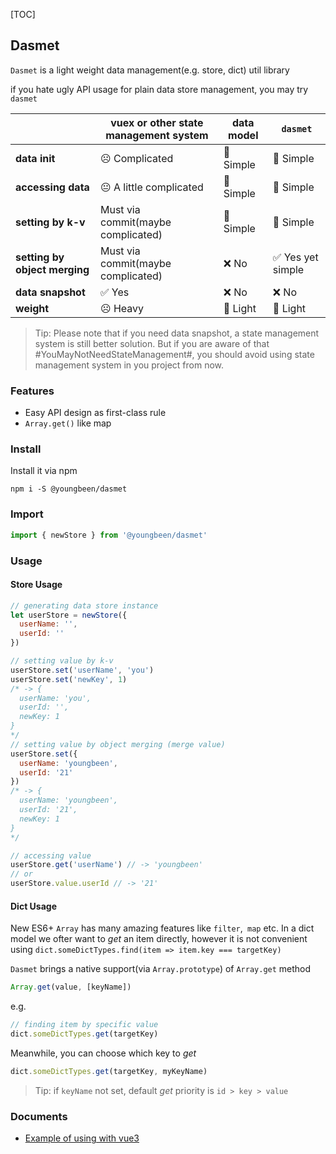 
[TOC]

## Dasmet

`Dasmet` is a light weight data management(e.g. store, dict) util library

if you hate ugly API usage for plain data store management, you may try `dasmet`

|                               | vuex or other state management system | data model | `dasmet`         |
| ----------------------------- | ------------------------------------- | ---------- | ---------------- |
| **data init**                 | ☹️ Complicated                         | 🙂 Simple   | 🙂 Simple         |
| **accessing data**            | 😐 A little complicated                | 🙂 Simple   | 🙂 Simple         |
| **setting by k-v**            | Must via commit(maybe complicated)    | 🙂 Simple   | 🙂 Simple         |
| **setting by object merging** | Must via commit(maybe complicated)    | ❌ No       | ✅ Yes yet simple |
| **data snapshot**             | ✅ Yes                                 | ❌ No       | ❌ No             |
| **weight**                    | ☹️ Heavy                               | 🙂 Light    | 🙂 Light          |

> Tip: Please note that if you need data snapshot, a state management system is still better solution. But if you are aware of that #YouMayNotNeedStateManagement#, you should avoid using state management system in you project from now.



### Features

* Easy API design as first-class rule
* `Array.get()` like map

### Install

Install it via npm

```shell
npm i -S @youngbeen/dasmet
```

### Import

```javascript
import { newStore } from '@youngbeen/dasmet'
```

### Usage

#### Store Usage

```javascript
// generating data store instance
let userStore = newStore({
  userName: '',
  userId: ''
})

// setting value by k-v
userStore.set('userName', 'you')
userStore.set('newKey', 1)
/* -> {
  userName: 'you',
  userId: '',
  newKey: 1
} 
*/
// setting value by object merging (merge value)
userStore.set({
  userName: 'youngbeen',
  userId: '21'
})
/* -> {
  userName: 'youngbeen',
  userId: '21',
  newKey: 1
} 
*/

// accessing value
userStore.get('userName') // -> 'youngbeen'
// or
userStore.value.userId // -> '21'
```



#### Dict Usage

New ES6+ `Array` has many amazing features like `filter`,` map` etc. In a dict model we ofter want to *get* an item directly, however it is not convenient using `dict.someDictTypes.find(item => item.key === targetKey)`

`Dasmet` brings a native support(via `Array.prototype`) of `Array.get` method

```javascript
Array.get(value, [keyName])
```

e.g.

```javascript
// finding item by specific value
dict.someDictTypes.get(targetKey)
```

Meanwhile, you can choose which key to *get*

```javascript
dict.someDictTypes.get(targetKey, myKeyName)
```

> Tip: if `keyName` not set, default *get* priority is `id > key > value`

### Documents

* [Example of using with vue3](./docs/using-with-vue3.md)